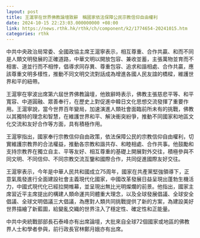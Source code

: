 ```yaml
---
layout: post
title: 王滬寧在世界佛教論壇致辭　稱國家依法保障公民宗教信仰自由權利
date: 2024-10-15 22:23:03.000000000 +08:00
link: https://news.rthk.hk/rthk/ch/component/k2/1774654-20241015.htm
categories: rthk
---
```


中共中央政治局常委、全國政協主席王滬寧表示，相互尊重、合作共贏、和而不同是人類文明發展的正確道路，中華文明以開放包容、兼收並蓄，主張萬物並育而不相害、道並行而不相悖，倡導求同存異、尊重包容、追求和諧相處、合作共贏，應該尊重文明多樣性，推動不同文明交流對話成為增進各國人民友誼的橋樑，維護世界和平的紐帶。

王滬寧在寧波出席第六屆世界佛教論壇，他致辭時表示，佛教主張慈悲平等、和平寬容、中道圓融、眾善奉行，在歷史上對促進中韓日文化思想交流發揮了重要作用。王滬寧說，當今世界百年變局，加速演進人類社會面臨前所未有的挑戰，佛教以其獨特的理念和智慧，在維護世界和平、解決衝突紛爭，推動不同國家和地區文化交流和友好合作等方面，具有積極作用。

王滬寧指出，國家奉行宗教信仰自由政策，依法保障公民的宗教信仰自由權利，切實維護宗教界的合法權益，推動各宗教和諧共存、和睦相處、合作共事。他鼓勵和支持宗教界在獨立自主、平等友好、相互尊重的基礎上開展對外交往，積極參與不同文明、不同信仰、不同宗教交流互鑒和國際合作，共同促進國際友好交往。

王滬寧表示，今年是中華人民共和國成立75周年，國家在共產黨堅強領導下，正意氣風發進行全面建設社會主義現代化國家，中國改革發展日益呈現出蓬勃生機活力，中國式現代化已經拉開帷幕，並呈現出無比光明燦爛的前景。他指出，國家主席習近平主席提出的構建人類命運共同體重大理念，以及全球發展倡議、全球安全倡議、全球文明倡議三大倡議，為應對人類共同挑戰提供了新的方案，為建設美好世界描繪了新藍圖，給變亂交織的世界注入了穩定性、確定性和正能量。

中共中央統戰部部長石泰峰亦有出席論壇，大批來自全球72個國家或地區的佛教界人士和學者參與，前行政長官林鄭月娥亦有出席。
